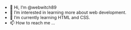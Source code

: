 - 👋 Hi, I’m @webwitch89
- 👀 I’m interested in learning more about web development.
- 🌱 I’m currently learning HTML and CSS.
- 📫 How to reach me ...

<!---
webwitch89/webwitch89 is a ✨ special ✨ repository because its `README.md` (this file) appears on your GitHub profile.
You can click the Preview link to take a look at your changes.
--->
